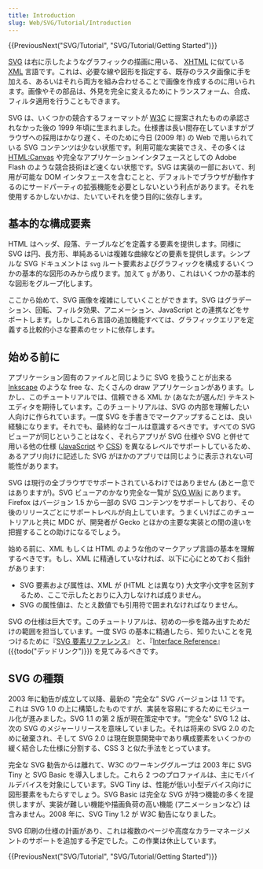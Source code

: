 ```yaml
---
title: Introduction
slug: Web/SVG/Tutorial/Introduction
---
```


{{PreviousNext("SVG/Tutorial", "SVG/Tutorial/Getting Started")}}

[SVG](/ja/docs/SVG) は右に示したようなグラフィックの描画に用いる、 [XHTML](/ja/docs/XHTML) に似ている [XML](/ja/docs/XML) 言語です。これは、必要な線や図形を指定する、既存のラスタ画像に手を加える、あるいはそれら両方を組み合わせることで画像を作成するのに用いられます。画像やその部品は、外見を完全に変えるためにトランスフォーム、合成、フィルタ適用を行うこともできます。

SVG は、いくつかの競合するフォーマットが [W3C](http://www.w3.org) に提案されたものの承認されなかった後の 1999 年頃に生まれました。仕様書は長い間存在していますがブラウザへの採用はかなり遅く、そのために今日 (2009 年) の Web で用いられている SVG コンテンツは少ない状態です。利用可能な実装でさえ、その多くは [HTML:Canvas](/ja/docs/HTML/Canvas) や完全なアプリケーションインタフェースとしての Adobe Flash のような競合技術ほど速くない状態です。SVG は実装の一部において、利用が可能な DOM インタフェースを含むことと、デフォルトでブラウザが動作するのにサードパーティの拡張機能を必要としないという利点があります。それを使用するかしないかは、たいていそれを使う目的に依存します。

## 基本的な構成要素

HTML はヘッダ、段落、テーブルなどを定義する要素を提供します。同様に SVG は円、長方形、単純あるいは複雑な曲線などの要素を提供します。シンプルな SVG ドキュメントは `svg` ルート要素およびグラフィックを構成するいくつかの基本的な図形のみから成ります。加えて `g` があり、これはいくつかの基本的な図形をグループ化します。

ここから始めて、SVG 画像を複雑にしていくことができます。SVG はグラデーション、回転、フィルタ効果、アニメーション、JavaScript との連携などをサポートします。しかしこれら言語の追加機能すべては、グラフィックエリアを定義する比較的小さな要素のセットに依存します。

## 始める前に

アプリケーション固有のファイルと同じように SVG を扱うことが出来る [Inkscape](http://www.inkscape.org/) のような free な、たくさんの draw アプリケーションがあります。しかし、このチュートリアルでは、信頼できる XML か (あなたが選んだ) テキストエディタを期待しています。このチュートリアルは、SVG の内部を理解したい人向けに作られています。一度 SVG を手書きでマークアップすることは、良い経験になります。それでも、最終的なゴールは意識するべきです。すべての SVG ビューアが同じということはなく、それらアプリが SVG 仕様や SVG と併せて用いる他の仕様 ([JavaScript](/ja/docs/JavaScript) や [CSS](/ja/docs/CSS)) を異なるレベルでサポートしているため、あるアプリ向けに記述した SVG がほかのアプリでは同じように表示されない可能性があります。

SVG は現行の全ブラウザでサポートされているわけではありません (あと一息ではありますが)。SVG ビューアのかなり完全な一覧が [SVG Wiki](http://wiki.svg.org/Viewer_Implementations) にあります。Firefox はバージョン 1.5 から一部の SVG コンテンツをサポートしており、その後のリリースごとにサポートレベルが向上しています。うまくいけばこのチュートリアルと共に MDC が、開発者が Gecko とほかの主要な実装との間の違いを把握することの助けになるでしょう。

始める前に、XML もしくは HTML のような他のマークアップ言語の基本を理解するべきです。もし、XML に精通していなければ、以下に心にとめておく指針があります:

- SVG 要素および属性は、XML が (HTML とは異なり) 大文字小文字を区別するため、ここで示したとおりに入力しなければ成りません。
- SVG の属性値は、たとえ数値でも引用符で囲まれなければなりません。

SVG の仕様は巨大です。このチュートリアルは、初めの一歩を踏み出すためだけの範囲を担当しています。一度 SVG の基本に精通したら、知りたいことを見つけるために『[SVG 要素リファレンス](/ja/docs/SVG/Element)』 と、『[Interface Reference](/ja/docs/SVG/Interface)』({{todo("デッドリンク")}}) を見てみるべきです。

## SVG の種類

2003 年に勧告が成立して以降、最新の "完全な" SVG バージョンは 1.1 です。これは SVG 1.0 の上に構築したものですが、実装を容易にするためにモジュール化が進みました。SVG 1.1 の第 2 版が現在策定中です。"完全な" SVG 1.2 は、次の SVG のメジャーリリースを意味していました。それは将来の SVG 2.0 のために破棄され、そして SVG 2.0 は現在鋭意開発中であり構成要素をいくつかの緩く結合した仕様に分割する、CSS 3 と似た手法をとっています。

完全な SVG 勧告からは離れて、W3C のワーキンググループは 2003 年に SVG Tiny と SVG Basic を導入しました。これら 2 つのプロファイルは、主にモバイルデバイスを対象にしています。SVG Tiny は、性能が低い小型デバイス向けに図形要素をもたらすでしょう。SVG Basic は完全な SVG が持つ機能の多くを提供しますが、実装が難しい機能や描画負荷の高い機能 (アニメーションなど) は含みません。2008 年に、SVG Tiny 1.2 が W3C 勧告になりました。

SVG 印刷の仕様の計画があり、これは複数のページや高度なカラーマネージメントのサポートを追加する予定でした。この作業は休止しています。

{{PreviousNext("SVG/Tutorial", "SVG/Tutorial/Getting Started")}}

